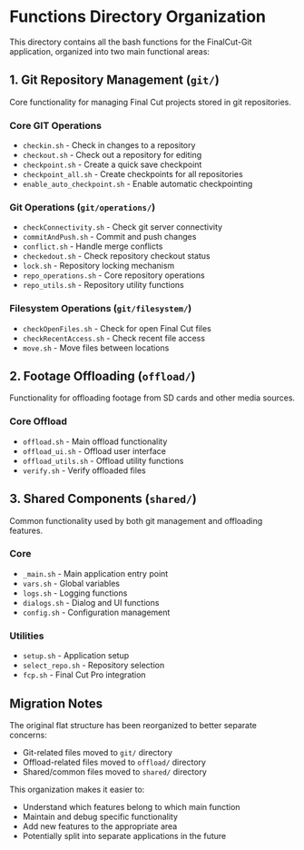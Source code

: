 # Functions Directory Organization

This directory contains all the bash functions for the FinalCut-Git application, organized into two main functional areas:

## 1. Git Repository Management (`git/`)
Core functionality for managing Final Cut projects stored in git repositories.

### Core GIT Operations
- `checkin.sh` - Check in changes to a repository
- `checkout.sh` - Check out a repository for editing
- `checkpoint.sh` - Create a quick save checkpoint
- `checkpoint_all.sh` - Create checkpoints for all repositories
- `enable_auto_checkpoint.sh` - Enable automatic checkpointing

### Git Operations (`git/operations/`)
- `checkConnectivity.sh` - Check git server connectivity
- `commitAndPush.sh` - Commit and push changes
- `conflict.sh` - Handle merge conflicts
- `checkedout.sh` - Check repository checkout status
- `lock.sh` - Repository locking mechanism
- `repo_operations.sh` - Core repository operations
- `repo_utils.sh` - Repository utility functions

### Filesystem Operations (`git/filesystem/`)
- `checkOpenFiles.sh` - Check for open Final Cut files
- `checkRecentAccess.sh` - Check recent file access
- `move.sh` - Move files between locations

## 2. Footage Offloading (`offload/`)
Functionality for offloading footage from SD cards and other media sources.

### Core Offload
- `offload.sh` - Main offload functionality
- `offload_ui.sh` - Offload user interface
- `offload_utils.sh` - Offload utility functions
- `verify.sh` - Verify offloaded files

## 3. Shared Components (`shared/`)
Common functionality used by both git management and offloading features.

### Core
- `_main.sh` - Main application entry point
- `vars.sh` - Global variables
- `logs.sh` - Logging functions
- `dialogs.sh` - Dialog and UI functions
- `config.sh` - Configuration management

### Utilities
- `setup.sh` - Application setup
- `select_repo.sh` - Repository selection
- `fcp.sh` - Final Cut Pro integration

## Migration Notes

The original flat structure has been reorganized to better separate concerns:
- Git-related files moved to `git/` directory
- Offload-related files moved to `offload/` directory  
- Shared/common files moved to `shared/` directory

This organization makes it easier to:
- Understand which features belong to which main function
- Maintain and debug specific functionality
- Add new features to the appropriate area
- Potentially split into separate applications in the future 